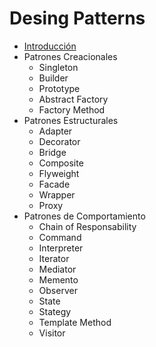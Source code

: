 # Desing Patterns

- [Introducción](/desing-patterns/introduccion/README.md)
- Patrones Creacionales
    - Singleton 
    - Builder
    - Prototype
    - Abstract Factory
    - Factory Method
- Patrones Estructurales
    - Adapter
    - Decorator
    - Bridge
    - Composite
    - Flyweight
    - Facade
    - Wrapper
    - Proxy
- Patrones de Comportamiento
    - Chain of Responsability
    - Command
    - Interpreter
    - Iterator
    - Mediator
    - Memento
    - Observer
    - State
    - Stategy
    - Template Method
    - Visitor